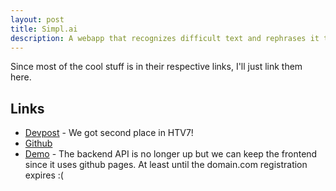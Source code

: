 ```yaml
---
layout: post
title: Simpl.ai
description: A webapp that recognizes difficult text and rephrases it to easier language
---
```


Since most of the cool stuff is in their respective links, I'll just link them here.

## Links
- [Devpost](https://devpost.com/software/simpl-ai) - We got second place in HTV7!
- [Github](https://github.com/UnderTheTableHTV7/HTV7)
- [Demo](http://simplai.bobloblaw.tech/) - The backend API is no longer up but we can keep the frontend since it uses github pages. At least until the domain.com registration expires :(